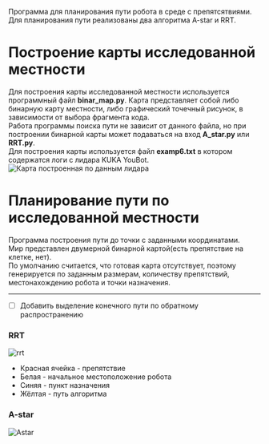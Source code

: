 Программа для планирования пути робота в среде с препятсятвиями.  
Для планирования пути реализованы два алгоритма A-star и RRT.  

# Построение карты исследованной местности 
Для построения карты исследованной местности используется программный файл **binar_map.py**. 
Карта представляет собой либо бинарную карту местности, либо графический точечный рисунок, в зависимости от выбора фрагмента кода.  
Работа программы поиска пути не зависит от данного файла, но при построении бинарной карты может подаваться на вход **A_star.py** или **RRT.py**.  
Для построения карты используется файл **examp6.txt** в котором содержатся логи с лидара KUKA YouBot.  
![Карта построенная по данным лидара](https://github.com/Lidiia-Afanasieva/LIDAR_mapping/assets/67696613/75a2d6c4-93de-48e5-aa86-44fe87e7e98c)  

# Планирование пути по исследованной местности  
Программа построения пути до точки с заданными координатами.  
Мир представлен двумерной бинарной картой(есть препятствие на клетке, нет).  
По умолчанию считается, что готовая карта отсутствует, поэтому генерируется по заданным размерам, количеству препятствий, местонахождению робота и точки назначения.  
____
- [ ] Добавить выделение конечного пути по обратному распространению
 
### **RRT**
![rrt](https://github.com/Lidiia-Afanasieva/LIDAR_mapping/assets/67696613/880e6069-8578-4d7b-8bce-c3c9caf1f4ad)

- Красная ячейка - препятствие
- Белая - начальное местоположение робота
- Синяя - пункт назначения
- Жёлтая - путь алгоритма

### **A-star**
![Astar](https://github.com/Lidiia-Afanasieva/LIDAR_mapping/assets/67696613/62d1a48a-832e-4791-b166-a3b630b75b95)
